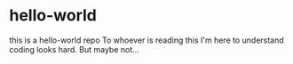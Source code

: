 # hello-world
this is a hello-world repo
To whoever is reading this
I'm here to understand coding
looks hard. But maybe not...
